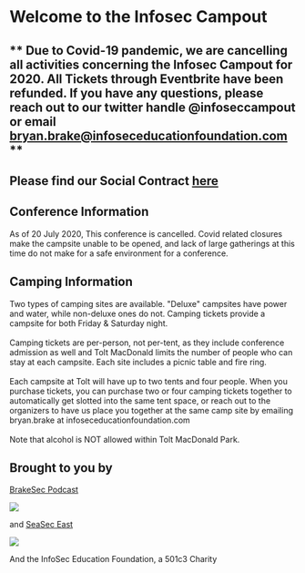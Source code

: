 # Welcome to the Infosec Campout 



## ** Due to Covid-19 pandemic, we are cancelling all activities concerning the Infosec Campout for 2020. All Tickets through Eventbrite have been refunded. If you have any questions, please reach out to our twitter handle @infoseccampout or email bryan.brake@infoseceducationfoundation.com <br />**

## Please find our Social Contract [here](Social_contract.md)

## Conference Information
As of 20 July 2020, This conference is cancelled. Covid related closures make the campsite unable to be opened, and lack of large gatherings at this time do not make for a safe environment for a conference. 

## Camping Information
Two types of camping sites are available. "Deluxe" campsites have power and water, while non-deluxe ones do not. Camping tickets provide a campsite for both Friday & Saturday night.<br />
<br />
Camping tickets are per-person, not per-tent, as they include conference admission as well and Tolt MacDonald limits the number of people who can stay at each campsite.  Each site includes a picnic table and fire ring. <br />
<br />
Each campsite at  Tolt will have up to two tents and four people. When you purchase tickets, you can purchase two or four camping tickets together to automatically get slotted into the same tent space, or reach out to the organizers to have us place you together at the same camp site by emailing bryan.brake at infoseceducationfoundation.com <br />
<br />
Note that alcohol is NOT allowed within Tolt MacDonald Park. <br />


## Brought to you by 

[BrakeSec Podcast](https://www.brakeingsecurity.com/)


![](https://infoseccampout.com/BRAKEING-LOGO-01-small.png)


and [SeaSec East](https://www.meetup.com/SEASec-East)


![](https://infoseccampout.com/SeaSecEast.png)

And the InfoSec Education Foundation, a 501c3 Charity


    
